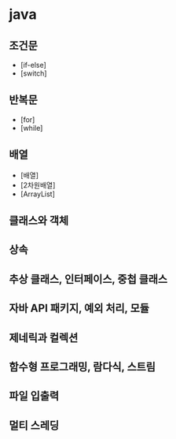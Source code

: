 # java

## 조건문
- [if-else]
- [switch]

## 반복문
- [for]
- [while]

## 배열
- [배열]
- [2차원배열]
- [ArrayList]

## 클래스와 객체

## 상속

## 추상 클래스, 인터페이스, 중첩 클래스

## 자바 API 패키지, 예외 처리, 모듈

## 제네릭과 컬렉션

## 함수형 프로그래밍, 람다식, 스트림

## 파일 입출력

## 멀티 스레딩